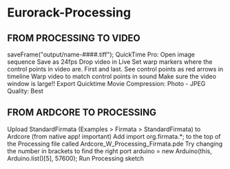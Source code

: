 Eurorack-Processing
===================

FROM PROCESSING TO VIDEO
-----
saveFrame("output/name-####.tiff");
QuickTime Pro: Open image sequence
Save as 24fps
Drop video in Live
Set warp markers where the control points in video are. First and last.
See control points as red arrows in timeline
Warp video to match control points in sound
Make sure the video window is large!!
Export Quicktime Movie
Compression: Photo - JPEG
Quality: Best 

FROM ARDCORE TO PROCESSING
-----
Upload StandardFirmata (Examples > Firmata > StandardFirmata) to Ardcore (from native app! important)
Add import org.firmata.*; to the top of the Processing file called Ardcore_W_Processing_Firmata.pde
Try changing the number in brackets to find the right port
arduino = new Arduino(this, Arduino.list()[5], 57600);
Run Processing sketch
